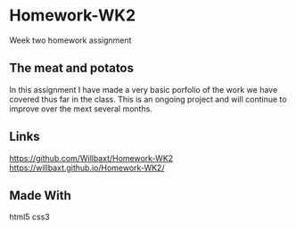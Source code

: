 # Homework-WK2

Week two homework assignment

## The meat and potatos

In this assignment I have made a very basic porfolio of the work we have covered thus far in the class.
This is an ongoing project and will continue to improve over the mext several months.


## Links

https://github.com/Willbaxt/Homework-WK2
https://willbaxt.github.io/Homework-WK2/

## Made With
html5
css3


